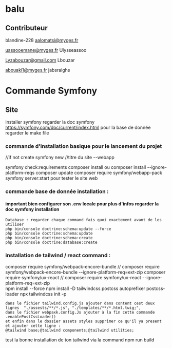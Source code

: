 # balu
## Contributeur
  blandine-228
  aalomatsi@myges.fr

   uassooemane@myges.fr
   Ulysseassoo

   Lyzabouzar@gmail.com
   Lbouzar
   
   abouaki1@myges.fr
   jabsraighs

   
# Commande Symfony
## Site 
installer symfony regarder la doc symfony
https://symfony.com/doc/current/index.html 
pour la base de donnée regarder le make file 

### commande d'installation basique pour le lancement du projet 
  //if not create symfony new //titre du site --webapp  
  
  symfony check:requirements
  composer install ou composer install --ignore-platform-reqs
  composer update
  composer require symfony/webapp-pack 
  symfony server:start pour tester le site web
### commande base de donnée installation :
#### important bien configurer son .env locale pour plus d'infos regarder la doc symfony installation
    Database : regarder chaque command fais quoi exactement avant de les utiliser
    php bin/console doctrine:schema:update --force 
    php bin/console doctrine:schema:update                     
    php bin/console doctrine:schema:create  
    php bin/console doctrine:database:create                
   
### installation de tailwind / react  command :
  composer require symfony/webpack-encore-bundle // composer require symfony/webpack-encore-bundle --ignore-platform-req=ext-zip
  composer require symfony/ux-react  // composer require symfony/ux-react --ignore-platform-req=ext-zip   
  npm install --force
  npm install -D tailwindcss postcss autoprefixer postcss-loader
  npx tailwindcss init -p

    dans le fichier tailwind.config.js ajouter dans content cest deux lignes  "./assests/**/*.js", "./templates/**/*.html.twig;",
    dans le fichier webpaxk.config.Js ajouter à la fin cette commande  .enablePostCssLoader()
    et enfin dans le dossier assets styles supprimer ce qu'il ya present et ajouter cette ligne :  
    @tailwind base;@tailwind components;@tailwind utilities;

 test la bonne installation de ton tailwind via la command  npm run build
